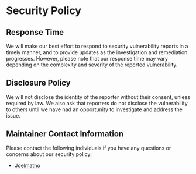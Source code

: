 # Security Policy

## Response Time

We will make our best effort to respond to security vulnerability reports in a timely manner, and to provide updates as the investigation and remediation progresses. However, please note that our response time may vary depending on the complexity and severity of the reported vulnerability.

## Disclosure Policy

We will not disclose the identity of the reporter without their consent, unless required by law. We also ask that reporters do not disclose the vulnerability to others until we have had an opportunity to investigate and address the issue.

## Maintainer Contact Information

Please contact the following individuals if you have any questions or concerns about our security policy:

- [Joelmatho](https://github.com/Joelmatho)
